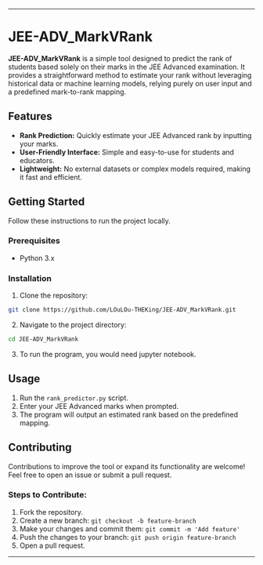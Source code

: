 
---

# JEE-ADV_MarkVRank

**JEE-ADV_MarkVRank** is a simple tool designed to predict the rank of students based solely on their marks in the JEE Advanced examination. It provides a straightforward method to estimate your rank without leveraging historical data or machine learning models, relying purely on user input and a predefined mark-to-rank mapping.

## Features

- **Rank Prediction:** Quickly estimate your JEE Advanced rank by inputting your marks.
- **User-Friendly Interface:** Simple and easy-to-use for students and educators.
- **Lightweight:** No external datasets or complex models required, making it fast and efficient.

## Getting Started

Follow these instructions to run the project locally.

### Prerequisites

- Python 3.x

### Installation

1. Clone the repository:

```bash
git clone https://github.com/LOuLOu-THEKing/JEE-ADV_MarkVRank.git
```

2. Navigate to the project directory:

```bash
cd JEE-ADV_MarkVRank
```

3. To run the program, you would need jupyter notebook.

## Usage

1. Run the `rank_predictor.py` script.
2. Enter your JEE Advanced marks when prompted.
3. The program will output an estimated rank based on the predefined mapping.

## Contributing

Contributions to improve the tool or expand its functionality are welcome! Feel free to open an issue or submit a pull request.

### Steps to Contribute:

1. Fork the repository.
2. Create a new branch: `git checkout -b feature-branch`
3. Make your changes and commit them: `git commit -m 'Add feature'`
4. Push the changes to your branch: `git push origin feature-branch`
5. Open a pull request.



---


